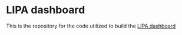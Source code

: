 # LIPA dashboard


This is the repository for the code utilized to build the [LIPA dashboard](https://lipaufabc.shinyapps.io/lipa_dashboard/)